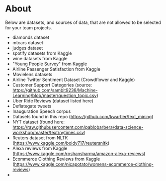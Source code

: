 # About

Below are datasets, and sources of data, that are not allowed to be selected for your team projects.

- diamonds dataset
- mtcars dataset
- judges dataset
- spotify datasets from Kaggle
- wine datasets from Kaggle
- "Young People Survey" from Kaggle
- Airline Passenger Satisfaction from Kaggle
- Movielens datasets
- Airline Twitter Sentiment Dataset (Crowdflower and Kaggle)
- Customer Support Categories (source: https://github.com/sambit9238/Machine-Learning/blob/master/question_topic.csv)
- Uber Ride Reviews (dataset listed here)
- Deflategate tweets
- Inauguration Speech corpus
- Datasets found in this repo (https://github.com/kwartler/text_mining)
- NYT dataset (found here: https://raw.githubusercontent.com/pablobarbera/data-science-workshop/master/text/nytimes.csv)
- Reuters dataset from NLTK (https://www.kaggle.com/boldy717/reutersnltk)
- Alexa reviews from Kaggle (https://www.kaggle.com/roshansharma/amazon-alexa-reviews)
- Ecommerce Clothing Reviews from Kaggle (https://www.kaggle.com/nicapotato/womens-ecommerce-clothing-reviews)
- 